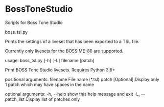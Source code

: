 # BossToneStudio
Scripts for Boss Tone Studio

boss_tsl.py

Prints the settings of a liveset that has been exported to a TSL file. 

Currently only livesets for the BOSS ME-80 are supported.

usage: boss_tsl.py [-h] [-L] filename [patch]

Print BOSS Tone Studio livesets. Requires Python 3.6+

positional arguments:
  filename          File name (*.tsl)
  patch             [Optional] Display only 1 patch which may have spaces in
                    the name

optional arguments:
  -h, --help        show this help message and exit
  -L, --patch_list  Display list of patches only
